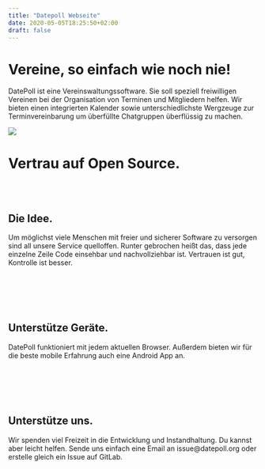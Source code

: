```yaml
---
title: "Datepoll Webseite"
date: 2020-05-05T18:25:50+02:00
draft: false
---
```

<div class="container">
    <div class="row">
            <div class="col l12">
                <h1>Vereine, so einfach wie noch nie!</h1>
                <p>DatePoll ist eine Vereinswaltungssoftware. Sie soll speziell freiwilligen Vereinen bei der Organisation von Terminen und Mitgliedern helfen. Wir bieten einen integrierten Kalender sowie unterschiedlichste Wergzeuge zur Terminvereinbarung um überfüllte Chatgruppen überflüssig zu machen.</p>
            </div>
        </div>
        
</div>
<div class="row">
            <div class="col s12 l10 offset-l1 xl8 offset-xl2">
                <img class="img center" src='/de/images/Datepoll-web.png'>
            </div>
    </div>
<div class="row heading-row">
    <div class="col l8 offset-l2 s12 xl6 offset-xl3">
        <h1 class="heading">Vertrau auf Open Source.</h1>
    </div>
</div>
<div class="container main">
    <br>
    <br>
    <div class="row">
        <div class="col s12 l4 right">
            <i class="fas fa-lightbulb main-icon"></i>
        </div>
        <div class="col l8 text left">
        <h2>
            Die Idee.
        </h2>
        <p>
        Um möglichst viele Menschen mit freier und sicherer Software zu versorgen sind all unsere Service quelloffen. Runter gebrochen heißt das, dass jede einzelne Zeile Code einsehbar und nachvollziehbar ist. Vertrauen ist gut, Kontrolle ist besser.
        </p>
        </div>
    </div>
    <br>
    <br>
    <br>
    <br>
    <div class="row">
        <div class="col s12 l4 right">
        <i class="fas fa-desktop main-icon"></i>
        </div>
        <div class="col l8 text left">
        <h2>
            Unterstütze Geräte.
        </h2>
        <p>DatePoll funktioniert mit jedem aktuellen Browser. Außerdem bieten wir für die beste mobile Erfahrung auch eine Android App an.</p>
        </div>
    </div>
    <br>
    <br>
    <br>
    <br>
    <div class="row">
        <div class="col s12 l4 right">
        <i class="fas fa-heart main-icon"></i>
        </div>
        <div class="col l8 text left">
        <h2>
            Unterstütze uns.
        </h2>
        <p>Wir spenden viel Freizeit in die Entwicklung und Instandhaltung. Du kannst aber leicht helfen. Sende uns einfach eine Email an issue@datepoll.org oder erstelle gleich ein Issue auf GitLab.</p>
        </div>
    </div>
</div>


